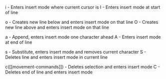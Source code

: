 i - Enters insert mode where current cursor is
I - Enters insert mode at start of line

o - Creates new line below and enters insert mode on that line
O - Creates new line above and enters insert mode on that line

a - Append, enters insert mode one character ahead
A - Enters insert mode at end of line

s - Substitute, enters insert mode and removes current character
S - Deletes line and enters insert mode in current line

c([[movement-commands]]) - Deletes selection and enters insert mode
C - Deletes end of line and enters insert mode